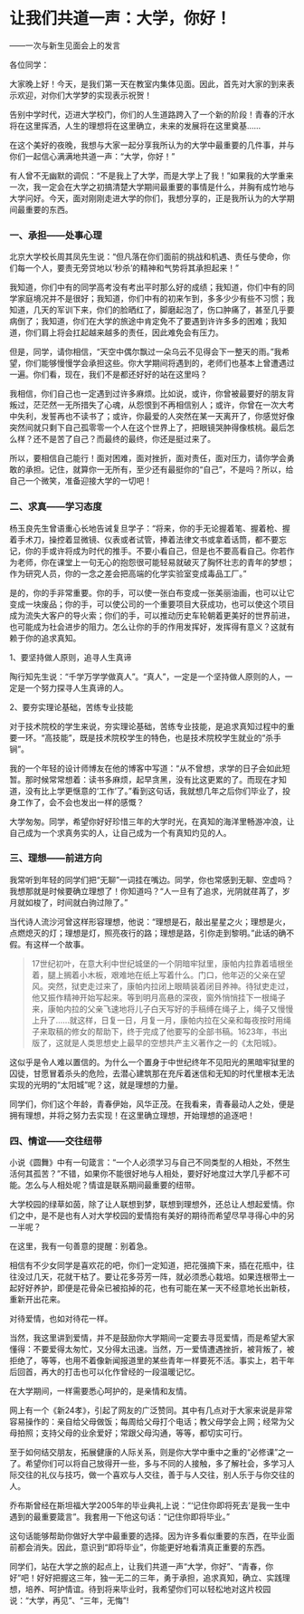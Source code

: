 # 让我们共道一声：大学，你好！

——一次与新生见面会上的发言

各位同学：

大家晚上好！今天，是我们第一天在教室内集体见面。因此，首先对大家的到来表示欢迎，对你们大学梦的实现表示祝贺！

告别中学时代，迈进大学校门，你们的人生道路跨入了一个新的阶段！青春的汗水将在这里挥洒，人生的理想将在这里确立，未来的发展将在这里奠基……

在这个美好的夜晚，我想与大家一起分享我所认为的大学中最重要的几件事，并与你们一起信心满满地共道一声：“大学，你好！”

有人曾不无幽默的调侃：“不是我上了大学，而是大学上了我！”如果我的大学重来一次，我一定会在大学之初搞清楚大学期间最重要的事情是什么，并胸有成竹地与大学问好。今天，面对刚刚走进大学的你们，我想分享的，正是我所认为的大学期间最重要的东西。
 
### 一、承担——处事心理
 
北京大学校长周其凤先生说：“但凡落在你们面前的挑战和机遇、责任与使命，你们每一个人，要责无旁贷地以‘秒杀’的精神和气势将其承担起来！”

我知道，你们中有的同学高考没有考出平时那么好的成绩；我知道，你们中有的同学家庭境况并不是很好；我知道，你们中有的初来乍到，多多少少有些不习惯；我知道，几天的军训下来，你们的脸晒红了，脚磨起泡了，伤口肿痛了，甚至几乎要病倒了；我知道，你们在大学的旅途中肯定免不了要遇到许许多多的困难；我知道，你们肩上将会扛起越来越多的责任，因此难免会有压力。

但是，同学，请你相信，“天空中偶尔飘过一朵乌云不见得会下一整天的雨。”我希望，你们能够慢慢学会承担这些。你大学期间将遇到的，老师们也基本上曾遭遇过一遍。你们看，现在，我们不是都还好好的站在这里吗？

我相信，你们自己也一定遇到过许多麻烦。比如说，或许，你曾被最要好的朋友背叛过，茫茫然一无所措失了心魂，从怨恨到不再相信别人；或许，你曾在一次大考中失利，发誓再也不读书了；或许，你最爱的人突然在某一天离开了，你感觉好像突然间就只剩下自己孤零零一个人在这个世界上了，把眼镜哭肿得像核桃。最后怎么样？还不是苦了自己？而最终的最终，你还是挺过来了。

所以，要相信自己能行！面对困难，面对挫折，面对责任，面对压力，请你学会勇敢的承担。记住，就算你一无所有，至少还有最挺你的“自己”，不是吗？所以，给自己一个微笑，准备迎接大学的一切吧！
 
### 二、求真——学习态度
 
杨玉良先生曾语重心长地告诫复旦学子：“将来，你的手无论握着笔、握着枪、握着手术刀，操控着显微镜、仪表或者试管，捧着法律文书或拿着话筒，都不要忘记，你的手或许将成为时代的推手。不要小看自己，但是也不要高看自己。你若作为老师，你在课堂上一句无心的抱怨很可能轻易就破灭了胸怀壮志的青年的梦想；作为研究人员，你的一念之差会把高端的化学实验室变成毒品工厂。”

是的，你的手非常重要。你的手，可以使一张白布变成一张美丽油画，也可以让它变成一块废品；你的手，可以使公司的一个重要项目大获成功，也可以使这个项目成为流失大客户的导火索；你们的手，可以推动历史车轮朝着更美好的世界前进，也可能成为社会进步的阻力。怎么让你的手的作用发挥好，发挥得有意义？这就有赖于你的追求真知。

1、要坚持做人原则，追寻人生真谛

陶行知先生说：“千学万学学做真人”。“真人”，一定是一个坚持做人原则的人，一定是一个努力探寻人生真谛的人。

2、要夯实理论基础，苦练专业技能

对于技术院校的学生来说，夯实理论基础，苦练专业技能，是追求真知过程中的重要一环。“高技能”，既是技术院校学生的特色，也是技术院校学生就业的“杀手锏”。

我的一个年轻的设计师博友在他的博客中写道：“从不曾想，求学的日子会如此短暂。那时候常常想着：读书多麻烦，起早贪黑，没有比这更累的了。而现在才知道，没有比上学更惬意的‘工作’了。”看到这句话，我就想几年之后你们毕业了，投身工作了，会不会也发出一样的感慨？

大学匆匆。同学，希望你好好珍惜三年的大学时光，在真知的海洋里畅游冲浪，让自己成为一个求真务实的人，让自己成为一个有真知灼见的人。
 
### 三、理想——前进方向
 
我常听到年轻的同学们把“无聊”一词挂在嘴边。同学，你也常感到无聊、空虚吗？我想那就是时候要确立理想了！你知道吗？“人一旦有了追求，光阴就荏苒了，岁月就如梭了，时间就白驹过隙了。”

当代诗人流沙河曾这样形容理想，他说：“理想是石，敲出星星之火；理想是火，点燃熄灭的灯；理想是灯，照亮夜行的路；理想是路，引你走到黎明。”此话的确不假。有这样一个故事。

> 17世纪初叶，在意大利中世纪城堡的一个阴暗牢狱里，康帕内拉靠着墙根坐着，腿上搁着小木板，艰难地在纸上写着什么。门口，他年迈的父亲在望风。突然，狱吏走过来了，康帕内拉闭上眼睛装着闭目养神。待狱吏走过，他又振作精神开始写起来。等到明月高悬的深夜，窗外悄悄挂下一根绳子来，康帕内拉的父亲飞速地将儿子白天写好的手稿缚在绳子上，绳子又慢慢上升了……就这样，日复一日，月复一月，康帕内拉在父亲和每夜按时用绳子来取稿的修女的帮助下，终于完成了他要写的全部书稿。1623年，书出版了，这就是人类思想史上最早的空想共产主义著作之一的《太阳城》。

这似乎是令人难以置信的。为什么一个置身于中世纪终年不见阳光的黑暗牢狱里的囚徒，甘愿冒着杀头的危险，去潜心建筑那在充斥着迷信和无知的时代里根本无法实现的光明的“太阳城”呢？这，就是理想的力量。

同学们，你们这个年龄，青春伊始，风华正茂。在我看来，青春最动人之处，便是拥有理想，并将之努力去实现！在这里确立理想，开始理想的追逐吧！
 
### 四、情谊——交往纽带
 
小说《圆舞》中有一句箴言：“一个人必须学习与自己不同类型的人相处，不然生活何其孤苦？”不错，如果你不能很好地与人相处，要好好地度过大学几乎都不可能。怎么与人相处呢？情谊是联系期间最重要的纽带。

大学校园的绿草如茵，除了让人联想到梦，联想到理想外，还总让人想起爱情。你们之中，是不是也有人对大学校园的爱情抱有美好的期待而希望尽早寻得心中的另一半呢？

在这里，我有一句善意的提醒：别着急。

相信有不少女同学是喜欢花的吧，你们一定知道，把花强摘下来，插在花瓶中，往往没过几天，花就干枯了。要让花多芬芳一阵，就必须悉心栽培。如果连根带土一起好好养护，即便是花骨朵已被掐掉的花，也有可能在某一天不经意地长出新枝，重新开出花来。

对待爱情，也如对待花一样。
    
当然，我这里讲到爱情，并不是鼓励你大学期间一定要去寻觅爱情，而是希望大家懂得：不要爱得太匆忙，又分得太迅速。当然，万一爱情遭遇挫折，被背叛了，被拒绝了，等等，也用不着像新闻报道里的某些青年一样要死不活。事实上，若干年后回首，再大的打击也可以化作曾经的一段温暖记忆。
    
在大学期间，一样需要悉心呵护的，是亲情和友情。

网上有一个《新24孝》，引起了网友的广泛赞同。其中有几点对于大家来说是非常容易操作的：亲自给父母做饭；每周给父母打个电话；教父母学会上网；经常为父母拍照；支持父母的业余爱好；常跟父母沟通，等等，都切实可行。

至于如何结交朋友，拓展健康的人际关系，则是你大学中重中之重的“必修课”之一了。希望你们可以将自己放得开一些，多与不同的人接触，多了解社会，多学习人际交往的礼仪与技巧，做一个喜欢与人交往，善于与人交往，别人乐于与你交往的人。
 
乔布斯曾经在斯坦福大学2005年的毕业典礼上说：“‘记住你即将死去’是我一生中遇到的最重要箴言”。我套用一下他这句话：“记住你即将毕业。”

这句话能够帮助你做好大学中最重要的选择。因为许多看似重要的东西，在毕业面前都会消失。因此，意识到“即将毕业”，你能更好地看清真正重要的东西。

同学们，站在大学之旅的起点上，让我们共道一声“大学，你好”、“青春，你好”吧！好好把握这三年，独一无二的三年，勇于承担，追求真知，确立、实践理想，培养、呵护情谊。待到将来毕业时，我希望你们可以轻松地对这片校园说：“大学，再见”、“三年，无悔”!